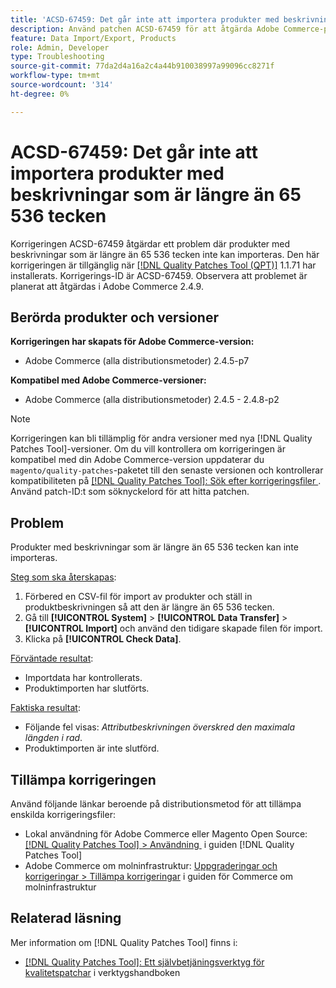 ```yaml
---
title: 'ACSD-67459: Det går inte att importera produkter med beskrivningar som är längre än 65 536 tecken'
description: Använd patchen ACSD-67459 för att åtgärda Adobe Commerce-problemet där produkter med beskrivningar som är längre än 65 536 tecken inte kan importeras.
feature: Data Import/Export, Products
role: Admin, Developer
type: Troubleshooting
source-git-commit: 77da2d4a16a2c4a44b910038997a99096cc8271f
workflow-type: tm+mt
source-wordcount: '314'
ht-degree: 0%

---
```



# ACSD-67459: Det går inte att importera produkter med beskrivningar som är längre än 65 536 tecken

Korrigeringen ACSD-67459 åtgärdar ett problem där produkter med beskrivningar som är längre än 65 536 tecken inte kan importeras. Den här korrigeringen är tillgänglig när [[!DNL Quality Patches Tool (QPT)]](/help/tools/quality-patches-tool/quality-patches-tool-to-self-serve-quality-patches.md) 1.1.71 har installerats. Korrigerings-ID är ACSD-67459. Observera att problemet är planerat att åtgärdas i Adobe Commerce 2.4.9.

## Berörda produkter och versioner

**Korrigeringen har skapats för Adobe Commerce-version:**

* Adobe Commerce (alla distributionsmetoder) 2.4.5-p7

**Kompatibel med Adobe Commerce-versioner:**

* Adobe Commerce (alla distributionsmetoder) 2.4.5 - 2.4.8-p2

>[!NOTE]
>
>Korrigeringen kan bli tillämplig för andra versioner med nya [!DNL Quality Patches Tool]-versioner. Om du vill kontrollera om korrigeringen är kompatibel med din Adobe Commerce-version uppdaterar du `magento/quality-patches`-paketet till den senaste versionen och kontrollerar kompatibiliteten på [[!DNL Quality Patches Tool]: Sök efter korrigeringsfiler &#x200B;](https://experienceleague.adobe.com/tools/commerce-quality-patches/index.html). Använd patch-ID:t som söknyckelord för att hitta patchen.

## Problem

Produkter med beskrivningar som är längre än 65 536 tecken kan inte importeras.

<u>Steg som ska återskapas</u>:

1. Förbered en CSV-fil för import av produkter och ställ in produktbeskrivningen så att den är längre än 65 536 tecken.
1. Gå till **[!UICONTROL System]** > **[!UICONTROL Data Transfer]** > **[!UICONTROL Import]** och använd den tidigare skapade filen för import.
1. Klicka på **[!UICONTROL Check Data]**.

<u>Förväntade resultat</u>:

* Importdata har kontrollerats.
* Produktimporten har slutförts.

<u>Faktiska resultat</u>:

* Följande fel visas: *Attributbeskrivningen överskred den maximala längden i rad*.
* Produktimporten är inte slutförd.

## Tillämpa korrigeringen

Använd följande länkar beroende på distributionsmetod för att tillämpa enskilda korrigeringsfiler:

* Lokal användning för Adobe Commerce eller Magento Open Source: [[!DNL Quality Patches Tool] > Användning &#x200B;](/help/tools/quality-patches-tool/usage.md) i guiden [!DNL Quality Patches Tool]
* Adobe Commerce om molninfrastruktur: [Uppgraderingar och korrigeringar > Tillämpa korrigeringar](https://experienceleague.adobe.com/docs/commerce-cloud-service/user-guide/develop/upgrade/apply-patches.html) i guiden för Commerce om molninfrastruktur

## Relaterad läsning

Mer information om [!DNL Quality Patches Tool] finns i:

* [[!DNL Quality Patches Tool]: Ett självbetjäningsverktyg för kvalitetspatchar](/help/tools/quality-patches-tool/quality-patches-tool-to-self-serve-quality-patches.md) i verktygshandboken

